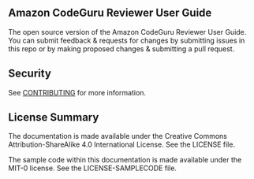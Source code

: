 ## Amazon CodeGuru Reviewer User Guide

The open source version of the Amazon CodeGuru Reviewer User Guide. You can submit feedback & requests for changes by submitting issues in this repo or by making proposed changes & submitting a pull request.


## Security

See [CONTRIBUTING](CONTRIBUTING.md#security-issue-notifications) for more information.

## License Summary

The documentation is made available under the Creative Commons Attribution-ShareAlike 4.0 International License. See the LICENSE file.

The sample code within this documentation is made available under the MIT-0 license. See the LICENSE-SAMPLECODE file.
